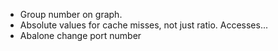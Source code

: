 - Group number on graph.
- Absolute values for cache misses, not just ratio. Accesses...
- Abalone change port number
